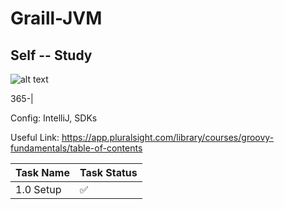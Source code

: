 # Graill-JVM
## Self -- Study


![alt text](https://pbs.twimg.com/profile_images/378800000784852682/6d180ca6647e7f690c2615a86e7c2843_400x400.png)


365-|

Config: IntelliJ, SDKs

Useful Link: https://app.pluralsight.com/library/courses/groovy-fundamentals/table-of-contents


Task Name  | Task Status 
------------- | -------------
1.0 Setup  | :white_check_mark: 
